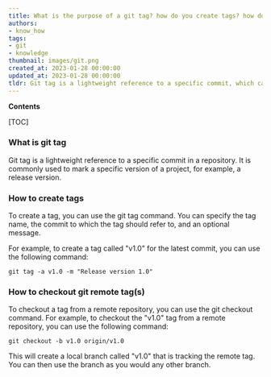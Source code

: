 ```yaml
---
title: What is the purpose of a git tag? how do you create tags? how do you check out a tag from a remote git repository?
authors:
- know_how
tags:
- git
- knowledge
thumbnail: images/git.png
created_at: 2023-01-28 00:00:00
updated_at: 2023-01-28 00:00:00
tldr: Git tag is a lightweight reference to a specific commit, which can be created with the `git tag` command and checked out with the `git checkout` command.
---
```


**Contents**

[TOC]

### What is git tag

Git tag is a lightweight reference to a specific commit in a repository. It is commonly used to mark a specific version of a project, for example, a release version.

### How to create tags

To create a tag, you can use the git tag command. You can specify the tag name, the commit to which the tag should refer to, and an optional message.

For example, to create a tag called "v1.0" for the latest commit, you can use the following command:

```git
git tag -a v1.0 -m "Release version 1.0"
```

### How to checkout git remote tag(s)

To checkout a tag from a remote repository, you can use the git checkout command. For example, to checkout the "v1.0" tag from a remote repository, you can use the following command:

```git
git checkout -b v1.0 origin/v1.0
```

This will create a local branch called "v1.0" that is tracking the remote tag. You can then use the branch as you would any other branch.
